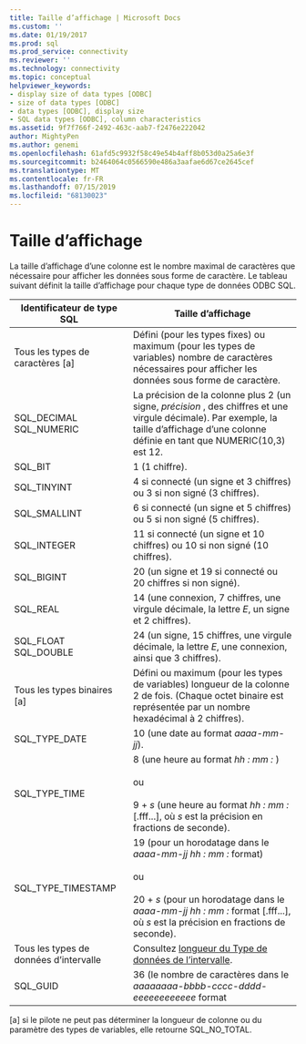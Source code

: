 ```yaml
---
title: Taille d’affichage | Microsoft Docs
ms.custom: ''
ms.date: 01/19/2017
ms.prod: sql
ms.prod_service: connectivity
ms.reviewer: ''
ms.technology: connectivity
ms.topic: conceptual
helpviewer_keywords:
- display size of data types [ODBC]
- size of data types [ODBC]
- data types [ODBC], display size
- SQL data types [ODBC], column characteristics
ms.assetid: 9f7f766f-2492-463c-aab7-f2476e222042
author: MightyPen
ms.author: genemi
ms.openlocfilehash: 61afd5c9932f58c49e54b4aff8b053d0a25a6e3f
ms.sourcegitcommit: b2464064c0566590e486a3aafae6d67ce2645cef
ms.translationtype: MT
ms.contentlocale: fr-FR
ms.lasthandoff: 07/15/2019
ms.locfileid: "68130023"
---
```

# <a name="display-size"></a>Taille d’affichage
La taille d’affichage d’une colonne est le nombre maximal de caractères que nécessaire pour afficher les données sous forme de caractère. Le tableau suivant définit la taille d’affichage pour chaque type de données ODBC SQL.  
  
|Identificateur de type SQL|Taille d’affichage|  
|-------------------------|------------------|  
|Tous les types de caractères [a]|Défini (pour les types fixes) ou maximum (pour les types de variables) nombre de caractères nécessaires pour afficher les données sous forme de caractère.|  
|SQL_DECIMAL SQL_NUMERIC|La précision de la colonne plus 2 (un signe, *précision* , des chiffres et une virgule décimale). Par exemple, la taille d’affichage d’une colonne définie en tant que NUMERIC(10,3) est 12.|  
|SQL_BIT|1 (1 chiffre).|  
|SQL_TINYINT|4 si connecté (un signe et 3 chiffres) ou 3 si non signé (3 chiffres).|  
|SQL_SMALLINT|6 si connecté (un signe et 5 chiffres) ou 5 si non signé (5 chiffres).|  
|SQL_INTEGER|11 si connecté (un signe et 10 chiffres) ou 10 si non signé (10 chiffres).|  
|SQL_BIGINT|20 (un signe et 19 si connecté ou 20 chiffres si non signé).|  
|SQL_REAL|14 (une connexion, 7 chiffres, une virgule décimale, la lettre *E*, un signe et 2 chiffres).|  
|SQL_FLOAT SQL_DOUBLE|24 (un signe, 15 chiffres, une virgule décimale, la lettre *E*, une connexion, ainsi que 3 chiffres).|  
|Tous les types binaires [a]|Défini ou maximum (pour les types de variables) longueur de la colonne 2 de fois. (Chaque octet binaire est représentée par un nombre hexadécimal à 2 chiffres).|  
|SQL_TYPE_DATE|10 (une date au format *aaaa-mm-jj*).|  
|SQL_TYPE_TIME|8 (une heure au format *hh : mm :* )<br /><br /> ou<br /><br /> 9 + *s* (une heure au format *hh : mm :* [.fff...], où *s* est la précision en fractions de seconde).|  
|SQL_TYPE_TIMESTAMP|19 (pour un horodatage dans le *aaaa-mm-jj hh : mm :* format)<br /><br /> ou<br /><br /> 20 + *s* (pour un horodatage dans le *aaaa-mm-jj hh : mm :* format [.fff...], où *s* est la précision en fractions de seconde).|  
|Tous les types de données d’intervalle|Consultez [longueur du Type de données de l’intervalle](../../../odbc/reference/appendixes/interval-data-type-length.md).|  
|SQL_GUID|36 (le nombre de caractères dans le *aaaaaaaa-bbbb-cccc-dddd-eeeeeeeeeeee* format|  
  
 [a] si le pilote ne peut pas déterminer la longueur de colonne ou du paramètre des types de variables, elle retourne SQL_NO_TOTAL.
